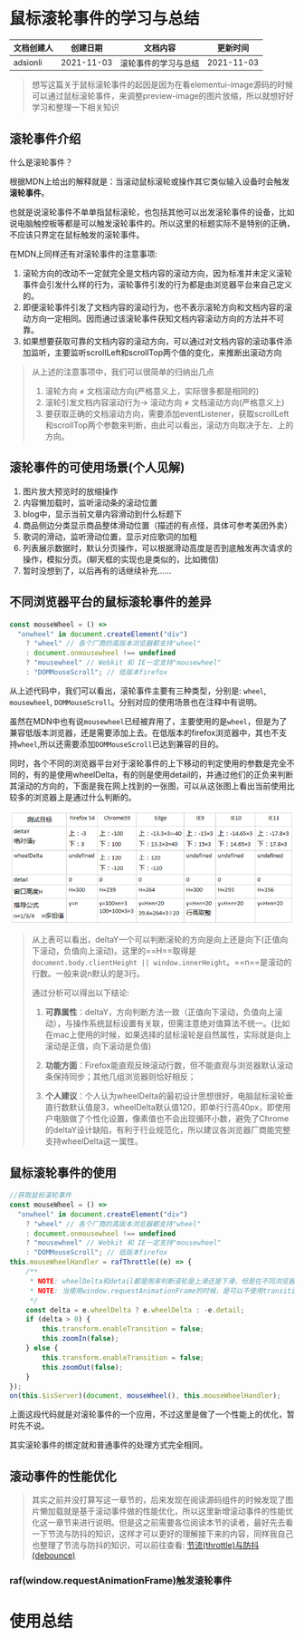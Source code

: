 # 鼠标滚轮事件的学习与总结
| 文档创建人 | 创建日期   | 文档内容          | 更新时间 |
| ---------- | ---------- | ----------------- | -------- |
| adsionli   | 2021-11-03 | 滚轮事件的学习与总结 | 2021-11-03   |

> 想写这篇关于鼠标滚轮事件的起因是因为在看elementui-image源码的时候可以通过鼠标滚轮事件，来调整preview-image的图片放缩，所以就想好好学习和整理一下相关知识

## 滚轮事件介绍

什么是滚轮事件？

根据MDN上给出的解释就是：当滚动鼠标滚轮或操作其它类似输入设备时会触发**滚轮事件**。

也就是说滚轮事件不单单指鼠标滚轮，也包括其他可以出发滚轮事件的设备，比如说电脑触控板等都是可以触发滚轮事件的。所以这里的标题实际不是特别的正确，不应该只界定在鼠标触发的滚轮事件。

在MDN上同样还有对滚轮事件的注意事项:

1. 滚轮方向的改动不一定就完全是文档内容的滚动方向，因为标准并未定义滚轮事件会引发什么样的行为，滚轮事件引发的行为都是由浏览器平台来自己定义的。
2. 即便滚轮事件引发了文档内容的滚动行为，也不表示滚轮方向和文档内容的滚动方向一定相同。因而通过该滚轮事件获知文档内容滚动方向的方法并不可靠。
3. 如果想要获取可靠的文档内容的滚动方向，可以通过对文档内容的滚动事件添加监听，主要监听scrollLeft和scrollTop两个值的变化，来推断出滚动方向

> 从上述的注意事项中，我们可以很简单的归纳出几点
>
> 1. 滚轮方向 ≠ 文档滚动方向(严格意义上，实际很多都是相同的)
> 2. 滚轮引发文档内容滚动行为-> 滚动方向 ≠ 文档滚动方向(严格意义上)
> 3. 要获取正确的文档滚动方向，需要添加eventListener，获取scrollLeft和scrollTop两个参数来判断，由此可以看出，滚动方向取决于左、上的方向。

## 滚轮事件的可使用场景(个人见解)

1. 图片放大预览时的放缩操作
2. 内容懒加载时，监听滚动条的滚动位置
3. blog中，显示当前文章内容滑动到什么标题下
4. 商品侧边分类显示商品整体滑动位置（描述的有点怪，具体可参考美团外卖）
5. 歌词的滑动，监听滑动位置，显示对应歌词的加粗
6. 列表展示数据时，默认分页操作，可以根据滑动高度是否到底触发再次请求的操作，模拟分页。(聊天框的实现也是类似的，比如微信)
7. 暂时没想到了，以后再有的话继续补充......

## 不同浏览器平台的鼠标滚轮事件的差异

```js
const mouseWheel = () =>
  "onwheel" in document.createElement("div")
    ? "wheel" // 各个厂商的高版本浏览器都支持"wheel"
    : document.onmousewheel !== undefined
    ? "mousewheel" // Webkit 和 IE一定支持"mousewheel"
    : "DOMMouseScroll"; // 低版本firefox
```

从上述代码中，我们可以看出，滚轮事件主要有三种类型，分别是: `wheel`, `mousewheel`, `DOMMouseScroll`。分别对应的使用场景也在注释中有说明。

虽然在MDN中也有说`mousewheel`已经被弃用了，主要使用的是`wheel`，但是为了兼容低版本浏览器，还是需要添加上去。在低版本的firefox浏览器中，其也不支持`wheel`,所以还需要添加`DOMMouseScroll`已达到兼容的目的。

同时，各个不同的浏览器平台对于滚轮事件的上下移动的判定使用的参数是完全不同的，有的是使用wheelDelta，有的则是使用detail的，并通过他们的正负来判断其滚动的方向的，下面是我在网上找到的一张图，可以从这张图上看出当前使用比较多的浏览器上是通过什么判断的。

![judgeScrollDirection](../../image/js/event/scroll/judge-scroll-direction.png)

> 从上表可以看出，deltaY一个可以判断滚轮的方向是向上还是向下(正值向下滚动，负值向上滚动)。这里的==H==取得是`document.body.clientHeight || window.innerHeight`。==n==是滚动的行数。一般来说n默认的是3行。
>
> 通过分析可以得出以下结论:
>
> 1. **可靠属性**：deltaY，方向判断方法一致（正值向下滚动，负值向上滚动），与操作系统鼠标设置有关联，但需注意绝对值算法不统一。(比如在mac上使用的时候，如果选择的鼠标滚轮是自然属性，实际就是向上滚动是正值，向下滚动是负值)
>
> 2. **功能方面**：Firefox能直观反映滚动行数，但不能直观与浏览器默认滚动条保持同步；其他几组浏览器则恰好相反；
>
> 3. **个人建议**：个人认为wheelDelta的最初设计思想很好，电脑鼠标滚轮垂直行数默认值是3，wheelDelta默认值120，即单行行高40px，即使用户电脑做了个性化设置，像素值也不会出现循环小数，避免了Chrome的deltaY设计缺陷，有利于行业规范化，所以建议各浏览器厂商能完整支持wheelDelta这一属性。

## 鼠标滚轮事件的使用

```js
//获取鼠标滚轮事件
const mouseWheel = () =>
  "onwheel" in document.createElement("div")
    ? "wheel" // 各个厂商的高版本浏览器都支持"wheel"
    : document.onmousewheel !== undefined
    ? "mousewheel" // Webkit 和 IE一定支持"mousewheel"
    : "DOMMouseScroll"; // 低版本firefox
this.mouseWheelHandler = rafThrottle((e) => {
    /**
     * NOTE: wheelDelta和detail都是用来判断滚轮是上滑还是下滑，但是在不同浏览器的平台中的判断条件不同，所以需要两个都叫判断
     * NOTE: 当使用window.requestAnimationFrame的时候，是可以不使用transition的
     */
    const delta = e.wheelDelta ? e.wheelDelta : -e.detail;
    if (delta > 0) {
        this.transform.enableTransition = false;
        this.zoomIn(false);
    } else {
        this.transform.enableTransition = false;
        this.zoomOut(false);
    }
});
on(this.$isServer)(document, mouseWheel(), this.mouseWheelHandler);
```

上面这段代码就是对滚轮事件的一个应用，不过这里是做了一个性能上的优化，暂时先不说。

其实滚轮事件的绑定就和普通事件的处理方式完全相同。

## 滚动事件的性能优化

> 其实之前并没打算写这一章节的，后来发现在阅读源码组件的时候发现了图片懒加载就是基于滚动事件做的性能优化，所以这里新增滚动事件的性能优化这一章节来进行说明。但是这之前需要各位阅读本节的读者，最好先去看一下节流与防抖的知识，这样才可以更好的理解接下来的内容，同样我自己也整理了节流与防抖的知识，可以前往查看: [节流(throttle)与防抖(debounce)](adsionli.xslease.com/#/page/js/throttle-debounce)



### raf(window.requestAnimationFrame)触发滚轮事件



# 使用总结

